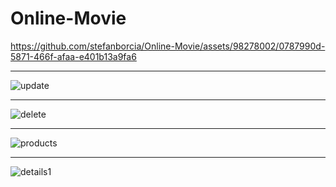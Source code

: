 # Online-Movie


https://github.com/stefanborcia/Online-Movie/assets/98278002/0787990d-5871-466f-afaa-e401b13a9fa6



<hr/>


![update](https://github.com/stefanborcia/Online-Movie/assets/98278002/83717cb4-8adb-415c-88c6-02f2b764e792)

<hr/>

![delete](https://github.com/stefanborcia/Online-Movie/assets/98278002/ff5b2721-debf-4007-9f16-fd73b7982650)

<hr/>

![products](https://github.com/stefanborcia/Online-Movie/assets/98278002/ec63f8b6-a925-4517-bef5-94cc29026a7d)


<hr/>

![details1](https://github.com/stefanborcia/Online-Movie/assets/98278002/379139f9-1b93-4d21-a7af-31b48ae0dbf6)
